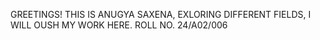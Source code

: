 GREETINGS!
THIS IS ANUGYA SAXENA, EXLORING DIFFERENT FIELDS, I WILL OUSH MY WORK HERE.
ROLL NO. 24/A02/006

